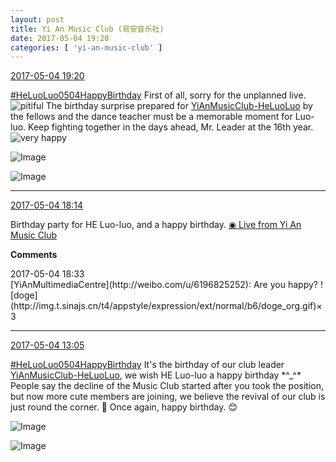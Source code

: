 ```yaml
---
layout: post
title: Yi An Music Club (易安音乐社)
date: 2017-05-04 19:20
categories: [ 'yi-an-music-club' ]
---
```


<div class="weibo-info">
  <a href="http://weibo.com/6094546964/F1zTHxqAS">2017-05-04 19:20</a>
</div>

[#HeLuoLuo0504HappyBirthday](http://weibo.com/p/1008082bc17c3565071927d08eccf4ec94e83e) First of all, sorry for the unplanned live. ![pitiful](http://img.t.sinajs.cn/t4/appstyle/expression/ext/normal/af/kl_org.gif) The birthday surprise prepared for [YiAnMusicClub-HeLuoLuo](http://weibo.com/u/6117570574) by the fellows and the dance teacher must be a memorable moment for Luo-luo. Keep fighting together in the days ahead, Mr. Leader at the 16th year. ![very happy](http://img.t.sinajs.cn/t4/appstyle/expression/ext/normal/58/mb_org.gif)

<!-- more -->

![Image](http://wx3.sinaimg.cn/mw690/006Es64Agy1ff9jscag21j334k231hdt.jpg)

![Image](http://wx4.sinaimg.cn/mw690/006Es64Agy1ff9jsajxhlj31xc2w07wh.jpg)

---

<div class="weibo-info">
  <a href="http://weibo.com/6094546964/F1zsQu9lJ">2017-05-04 18:14</a>
</div>

Birthday party for HE Luo-luo, and a happy birthday. [◉ Live from Yi An Music Club](http://www.yizhibo.com/l/gFjJjIihssFD7QFQ.html)

**Comments**

<div class="weibo-info">2017-05-04 18:33</div>
[YiAnMultimediaCentre](http://weibo.com/u/6196825252): Are you happy? ![doge](http://img.t.sinajs.cn/t4/appstyle/expression/ext/normal/b6/doge_org.gif)×3

---

<div class="weibo-info">
  <a href="http://weibo.com/6094546964/F1xrea3SD">2017-05-04 13:05</a>
</div>

[#HeLuoLuo0504HappyBirthday](http://weibo.com/p/1008082bc17c3565071927d08eccf4ec94e83e) It's the birthday of our club leader [YiAnMusicClub-HeLuoLuo](http://weibo.com/u/6117570574), we wish HE Luo-luo a happy birthday \*^_^\* People say the decline of the Music Club started after you took the position, but now more cute members are joining, we believe the revival of our club is just round the corner. :birthday: Once again, happy birthday. :blush:

![Image](http://wx3.sinaimg.cn/mw690/006Es64Agy1ff98wx0jadj30yg1cpk9b.jpg)

![Image](http://wx1.sinaimg.cn/mw690/006Es64Agy1ff98wvcsluj31ho1zknht.jpg)
